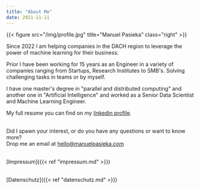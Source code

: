 ```yaml
---
title: "About Me"
date: 2021-11-11
---
```


{{< figure src="/img/profile.jpg" title="Manuel Pasieka" class="right" >}}

Since 2022 I am helping companies in the DACH region to leverage the power of machine learning for their business.

Prior I have been working for 15 years as an Engineer in a variety of companies ranging from Startups, Research Institutes to SMB's. Solving challenging tasks in teams or by myself.

I have one master's degree in "parallel and distributed computing" and another one in "Artificial Intelligence" and worked as a Senior Data Scientist and Machine Learning Engineer.

My full resume you can find on my [linkedin profile](https://linkedin.com/in/manuelpasieka).

\
Did I spawn your interest, or do you have any questions or want to know more?\
Drop me an email at hello@manuelpasieka.com

\
[Impressum]({{< ref "impressum.md" >}})

\
[Datenschutz]({{< ref "datenschutz.md" >}})
